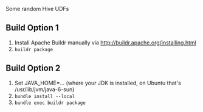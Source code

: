 Some random Hive UDFs

## Build Option 1

1. Install Apache Buildr manually via http://buildr.apache.org/installing.html
2. `buildr package`

## Build Option 2

1. Set JAVA\_HOME=... (where your JDK is installed, on Ubuntu that's /usr/lib/jvm/java-6-sun)
2. `bundle install --local`
3. `bundle exec buildr package`

